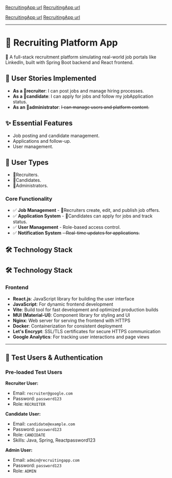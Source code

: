 [RecruitingApp url](https://hackaton202508.duckdns.org:3003/)
[RecruitingApp url](https://iubuntu.duckdns.org:3003/)

[RecruitingApp url](https://irocky9.duckdns.org/)
[RecruitingApp url](https://irocky9.duckdns.org:8444/)

---

# 💼 Recruiting Platform App

🚀 A full-stack recruitment platform simulating real-world job portals like LinkedIn, built with Spring Boot
backend and React frontend.

## 👥 User Stories Implemented

- **As a 🎯recruiter**: I can post jobs and manage hiring processes.
- **As a 👤candidate**: I can apply for jobs and follow my jobApplication status.
- **As an 🔧administrator**: ~~I can manage users and platform content.~~

## ✨ Essential Features

- Job posting and candidate management.
- Applications and follow-up.
- User management.

## 👥 User Types

- 🎯Recruiters.
- 👤Candidates.
- 🔧Administrators.

### Core Functionality

- ✅ **Job Management** - 🎯Recruiters create, edit, and publish job offers.
- ✅ **Application System** - 👤Candidates can apply for jobs and track status.
- ✅ **User Management** - Role-based access control.
- ✅ **Notification System** ~~- Real-time updates for applications.~~

## 🛠️ Technology Stack

## 🛠️ Technology Stack

### Frontend

- **React.js**: JavaScript library for building the user interface
- **JavaScript**: For dynamic frontend development
- **Vite**: Build tool for fast development and optimized production builds
- **MUI (Material-UI)**: Component library for styling and UI
- **Nginx**: Web server for serving the frontend with HTTPS
- **Docker**: Containerization for consistent deployment
- **Let's Encrypt**: SSL/TLS certificates for secure HTTPS communication
- **Google Analytics**: For tracking user interactions and page views

---

## 🔑 Test Users & Authentication

### Pre-loaded Test Users

**Recruiter User:**

- Email: `recruiter@google.com`
- Password: `password123`
- Role: `RECRUITER`

**Candidate User:**

- Email: `candidate@example.com`
- Password: `password123`
- Role: `CANDIDATE`
- Skills: Java, Spring, Reactpassword123

**Admin User:**

- Email: `admin@recruitingapp.com`
- Password: `password123`
- Role: `ADMIN`
